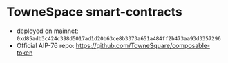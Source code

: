# TowneSpace smart-contracts

- deployed on mainnet: `0xd85adb3c424c398d5017ad1d20b63ce8b3373a651a484ff2b473aa93d3357296`
- Official AIP-76 repo: <https://github.com/TowneSquare/composable-token>
